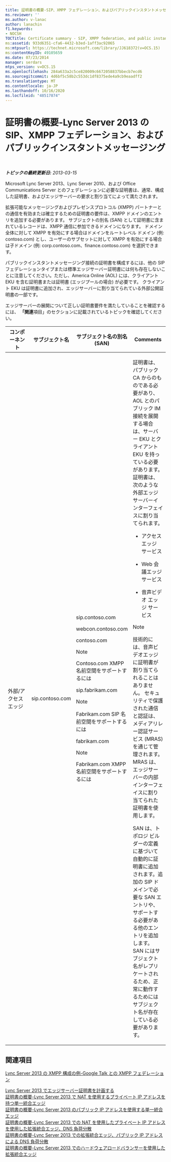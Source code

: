 ```yaml
---
title: 証明書の概要-SIP、XMPP フェデレーション、およびパブリックインスタントメッセージング
ms.reviewer: ''
ms.author: v-lanac
author: lanachin
f1.keywords:
- NOCSH
TOCTitle: Certificate summary - SIP, XMPP federation, and public instant messaging
ms:assetid: 933d6351-cfa6-4432-b3ed-1aff3ac92065
ms:mtpsurl: https://technet.microsoft.com/library/JJ618372(v=OCS.15)
ms:contentKeyID: 49105659
ms.date: 07/23/2014
manager: serdars
mtps_version: v=OCS.15
ms.openlocfilehash: 284a633a2c5ce820009c6672058837bbecb7ecd6
ms.sourcegitcommit: 4d6bf5c58b2c553dc1df8375ede4a9cb9eaadff2
ms.translationtype: MT
ms.contentlocale: ja-JP
ms.lasthandoff: 10/16/2020
ms.locfileid: "48517874"
---
```

# <a name="certificate-summary---sip-xmpp-federation-and-public-instant-messaging-in-lync-server-2013"></a>証明書の概要-Lync Server 2013 の SIP、XMPP フェデレーション、およびパブリックインスタントメッセージング

<div data-xmlns="http://www.w3.org/1999/xhtml">

<div class="topic" data-xmlns="http://www.w3.org/1999/xhtml" data-msxsl="urn:schemas-microsoft-com:xslt" data-cs="https://msdn.microsoft.com/">

<div data-asp="https://msdn2.microsoft.com/asp">



</div>

<div id="mainSection">

<div id="mainBody">

<span> </span>

_**トピックの最終更新日:** 2013-03-15_

Microsoft Lync Server 2013、Lync Server 2010、および Office Communications Server とのフェデレーションに必要な証明書は、通常、構成した証明書、およびエッジサーバーの要求と割り当てによって満たされます。

拡張可能なメッセージングおよびプレゼンスプロトコル (XMPP) パートナーとの通信を有効または確立するための証明書の要件は、XMPP ドメインのエントリを追加する必要があります。 サブジェクトの別名 (SAN) として証明書に含まれているレコードは、XMPP 通信に参加できるドメインになります。 ドメイン全体に対して XMPP を有効にする場合はドメインをルートレベル ドメイン (例: contoso.com) とし、ユーザーのサブセットに対して XMPP を有効にする場合は子ドメイン (例: corp.contoso.com、finance.contoso.com) を選択できます。

パブリックインスタントメッセージング接続の証明書を構成するには、他の SIP フェデレーションタイプまたは標準エッジサーバー証明書には何も存在しないことに注意してください。ただし、America Online (AOL) には、クライアント EKU を含む証明書または証明書 (エッジプールの場合) が必要です。 クライアント EKU は証明書に追加され、エッジサーバーに割り当てられている外部公開証明書の一部です。

エッジサーバーの展開について正しい証明書要件を満たしていることを確認するには、 **「関連**項目」のセクションに記載されているトピックを確認してください。

<div>



<table>
<colgroup>
<col style="width: 25%" />
<col style="width: 25%" />
<col style="width: 25%" />
<col style="width: 25%" />
</colgroup>
<thead>
<tr class="header">
<th>コンポーネント</th>
<th>サブジェクト名</th>
<th>サブジェクト名の別名 (SAN)</th>
<th>Comments</th>
</tr>
</thead>
<tbody>
<tr class="odd">
<td><p>外部/アクセス エッジ</p></td>
<td><p>sip.contoso.com</p></td>
<td><p>sip.contoso.com</p>
<p>webcon.contoso.com</p>
<p>contoso.com</p>



> [!NOTE]
> Contoso.com XMPP 名前空間をサポートするには


<p>sip.fabrikam.com</p>



> [!NOTE]
> Fabrikam.com SIP 名前空間をサポートするには


<p>fabrikam.com</p>



> [!NOTE]
> Fabrikam.com XMPP 名前空間をサポートするには

</td>
<td><p>証明書は、パブリック CA からのものである必要があり、AOL とのパブリック IM 接続を展開する場合は、サーバー EKU とクライアント EKU を持っている必要があります。 証明書は、次のような外部エッジサーバーインターフェイスに割り当てられます。</p>
<ul>
<li><p>アクセス エッジ サービス</p></li>
<li><p>Web 会議エッジ サービス</p></li>
<li><p>音声ビデオ エッジ サービス</p></li>
</ul>



> [!NOTE]
> 技術的には、音声ビデオエッジに証明書が割り当てられることはありません。 セキュリティで保護された通信と認証は、メディアリレー認証サービス (MRAS) を通じて管理されます。 MRAS は、エッジサーバーの内部インターフェイスに割り当てられた証明書を使用します。


<p>SAN は、トポロジ ビルダーの定義に基づいて自動的に証明書に追加されます。追加の SIP ドメインで必要な SAN エントリや、サポートする必要がある他のエントリを追加します。SAN にはサブジェクト名がレプリケートされるため、正常に動作するためにはサブジェクト名が存在している必要があります。</p></td>
</tr>
</tbody>
</table>


</div>

<div>

## <a name="see-also"></a>関連項目


[Lync Server 2013 の XMPP 構成の例-Google Talk との XMPP フェデレーション](lync-server-2013-example-xmpp-configuration-–-xmpp-federation-with-google-talk.md)  


[Lync Server 2013 でエッジサーバー証明書を計画する](lync-server-2013-plan-for-edge-server-certificates.md)  
[証明書の概要-Lync Server 2013 で NAT を使用するプライベート IP アドレスを持つ単一統合エッジ](lync-server-2013-certificate-summary-single-consolidated-edge-with-private-ip-addresses-using-nat.md)  
[証明書の概要-Lync Server 2013 のパブリック IP アドレスを使用する単一統合エッジ](lync-server-2013-certificate-summary-single-consolidated-edge-with-public-ip-addresses.md)  
[証明書の概要-Lync Server 2013 での NAT を使用したプライベート IP アドレスを使用した拡張統合エッジ、DNS 負荷分散](lync-server-2013-certificate-summary-scaled-consolidated-edge-dns-load-balancing-private-ip.md)  
[証明書の概要-Lync Server 2013 での拡張統合エッジ、パブリック IP アドレスによる DNS 負荷分散](lync-server-2013-certificate-summary-scaled-consolidated-edge-dns-load-balancing-with-public-ip-addresses.md)  
[証明書の概要-Lync Server 2013 でのハードウェアロードバランサーを使用した拡張統合エッジ](lync-server-2013-certificate-summary-scaled-consolidated-edge-with-hardware-load-balancers.md)  
  

</div>

</div>

<span> </span>

</div>

</div>

</div>

